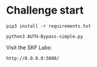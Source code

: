 # Challenge start

```
pip3 install -r requirements.txt
```

```
python3 AUTH-Bypass-simple.py
```

Visit the SKF Labs:
```
http://0.0.0.0:5000/
```
